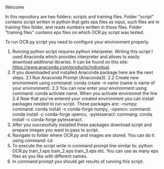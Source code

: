 Welcome

In this repository are two folders: scripts and training files.
Folder "script" contains script written in python that gets eps files as input, such files are in training files folder, and reads numbers written in those files.
Folder "training files" contains eps files on which OCR.py script was tested.

To run OCR.py script you need to configure your environment properly.
1. Running python script requires python interpreter. Writing this script I used Anaconda which provides interpreter and allows to easily download additional libraries. It can be found on this site: https://www.anaconda.com/products/individual.
2. If you downloaded and installed Anaconda package here are the next steps.
2.1 Run Anaconda Prompt (Anaconda3).
2.2 Create new environment using command: conda create -n name (name is name of your environment).
2.3 You can now enter your environment using command: conda activate name. When you activate environmet the line
2.4 Now that you've entered your created environment you can install packages needed to run script. 
These packages are: 
  -numpy: command: conda install -c conda-forge numpy, 
  -opencv: command: conda install -c conda-forge opencv, 
  -pytesseract: commang: conda install -c conda-forge pytesseract.
3. After you successfully installed these packages download script and prepare images you want to pass to script.
4. Navigate to folder where OCR.py and images are stored. You can do it using command: cd.
5. To execute the script write in command prompt line similar to: python OCR.py train_1.eps train_2.eps train_3.eps etc.
   You can use as many eps files as you like with different names.
6. In command prompt you should get results of running this script.
